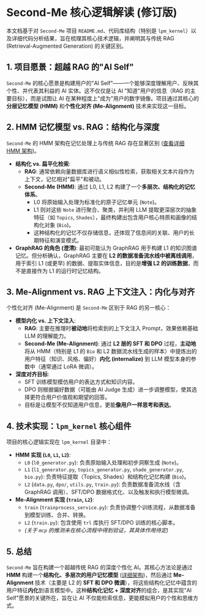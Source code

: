 # Second-Me 核心逻辑解读 (修订版)

本文档基于对 `Second-Me` 项目 `README.md`、代码库结构（特别是 `lpm_kernel`）以及详细代码分析结果，旨在梳理其核心技术逻辑，并阐明其与传统 RAG (Retrieval-Augmented Generation) 的关键区别。

## 1. 项目愿景：超越 RAG 的"AI Self"

`Second-Me` 的核心愿景是构建用户的"AI Self"——一个能够深度理解用户、反映其个性、并代表其利益的 AI 实体。这不仅仅是让 AI "知道"用户的信息（RAG 的主要目标），而是试图让 AI 在某种程度上"成为"用户的数字镜像。项目通过其核心的**分层记忆模型 (HMM)** 和**个性化对齐 (Me-Alignment)** 技术来实现这一目标。

## 2. HMM 记忆模型 vs. RAG：结构化与深度

`Second-Me` 的 HMM 架构在记忆处理上与传统 RAG 存在显著区别 ([查看详细 HMM 架构](architecture.md#分层记忆模型-hierarchical-memory-model---hmm-架构))。

*   **结构化 vs. 扁平化检索**: 
    *   **RAG**: 通常依赖向量数据库进行语义相似性检索，获取相关文本片段作为上下文，记忆相对"扁平"和被动。
    *   **Second-Me (HMM)**: 通过 L0, L1, L2 构建了一个**多层次、结构化的记忆体系**。
        *   L0 将原始输入处理为标准化的原子记忆单元 (`Note`)。
        *   L1 则对这些 `Note` 进行聚合、聚类，并利用 LLM 提取更深层次的抽象特征（如 `Topics`, `Shades`），最终构建出包含用户核心特质和画像的结构化对象 (`Bio`)。
        *   这种结构化的记忆不仅存储信息，还体现了信息间的关联、用户的长期特征和演变模式。
*   **GraphRAG 的角色 (澄清)**: 最初可能认为 GraphRAG 用于构建 L1 的知识图谱记忆。但分析确认，GraphRAG 主要在 **L2 的数据准备流水线中被离线调用**，用于索引 L1 (或更早) 的数据、提取实体信息，目的是**增强 L2 的训练数据**，而不是直接作为 L1 的运行时记忆结构。

## 3. Me-Alignment vs. RAG 上下文注入：内化与对齐

个性化对齐 (Me-Alignment) 是 `Second-Me` 区别于 RAG 的另一核心：

*   **模型内化 vs. 上下文注入**: 
    *   **RAG**: 主要在推理时**被动地**将检索到的上下文注入 Prompt，效果依赖基础 LLM 的理解能力。
    *   **Second-Me (Me-Alignment)**: 通过 **L2 层的 SFT 和 DPO** 过程，**主动地**将从 HMM（特别是 L1 的 `Bio` 和 L2 数据流水线生成的样本）中提炼出的用户特征（知识、风格、偏好）**内化 (internalize)** 到 LLM 模型本身的参数中（通常通过 LoRA 微调）。
*   **深度对齐目标**: 
    *   SFT 训练模型模仿用户的表达方式和知识内容。
    *   DPO 则根据偏好数据（可能由 AI Judge 生成）进一步调整模型，使其选择更符合用户价值观和期望的回答。
    *   目标是让模型不仅知道用户信息，更能**像用户一样思考和表达**。

## 4. 技术实现：`lpm_kernel` 核心组件

项目的核心逻辑实现在 `lpm_kernel` 目录中：

*   **HMM 实现 (`L0`, `L1`, `L2`)**: 
    *   `L0` (`l0_generator.py`): 负责原始输入处理和初步洞察生成 (`Note`)。
    *   `L1` (`l1_generator.py`, `topics_generator.py`, `shade_generator.py`, `bio.py`): 负责特征提取（Topics, Shades）和结构化记忆构建 (`Bio`)。
    *   `L2` (`data.py`, `dpo/`, `utils.py`, `train.py`): 负责数据准备流水线（含 GraphRAG 调用）、SFT/DPO 数据格式化、以及触发和执行模型微调。
*   **Me-Alignment 实现 (`train`, `L2`)**: 
    *   `train` (`trainprocess_service.py`): 负责协调整个训练流程，从数据准备到模型训练、合并、转换。
    *   `L2` (`train.py`): 包含使用 `trl` 库执行 SFT/DPO 训练的核心脚本。
    *   *(关于 `mcp` 的推测未在核心流程中得到验证，其具体作用待定)*

## 5. 总结

`Second-Me` 旨在构建一个超越传统 RAG 的深度个性化 AI。其核心方法论是通过 **HMM** 构建一个**结构化、多层次的用户记忆模型** ([详细架构](architecture.md#分层记忆模型-hierarchical-memory-model---hmm-架构))，然后通过 **Me-Alignment** 技术（主要是 L2 的 **SFT 和 DPO 微调**），将这些结构化记忆中蕴含的用户特征**内化**到语言模型中。这种**结构化记忆 + 深度对齐**的组合，是其实现"AI Self"愿景的关键所在，旨在让 AI 不仅能检索信息，更能模拟用户的个性和思维方式。 